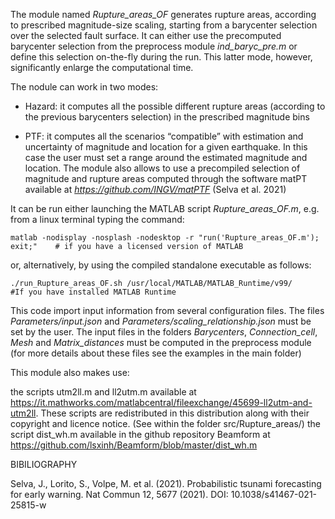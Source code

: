 The module named *Rupture_areas_OF* generates rupture areas, according to prescribed magnitude-size scaling, starting from a barycenter selection over the selected fault surface.
It can either use the precomputed barycenter selection from the preprocess module *ind_baryc_pre.m* or define this selection on-the-fly during the run. This latter mode, however, significantly enlarge the computational time.

The nodule can work in two modes:

 - Hazard: it computes all the possible different rupture areas (according to the previous barycenters selection) in the prescribed magnitude bins

 - PTF: it computes all the scenarios “compatible” with estimation and uncertainty of magnitude and location for a given earthquake. In this case the user must set a range around the estimated magnitude and location. The module also allows to use a precompiled selection of magnitude and rupture areas computed through the software matPT available at *https://github.com/INGV/matPTF* (Selva et al. 2021) 

It can be run either launching the MATLAB script *Rupture_areas_OF.m*, e.g. from a linux terminal typing the command:

    matlab -nodisplay -nosplash -nodesktop -r "run('Rupture_areas_OF.m'); exit;"    # if you have a licensed version of MATLAB
    
or, alternatively, by using the compiled standalone executable as follows:

    ./run_Rupture_areas_OF.sh /usr/local/MATLAB/MATLAB_Runtime/v99/     #If you have installed MATLAB Runtime
    
This code import input information from several configuration files. The files *Parameters/input.json* and *Parameters/scaling_relationship.json* must be set by the user. The input files in the folders *Barycenters*, *Connection_cell*, *Mesh* and *Matrix_distances* must be computed in the preprocess module (for more details about these files see the examples in the main folder)

This module also makes use:

the scripts utm2ll.m and ll2utm.m available at https://it.mathworks.com/matlabcentral/fileexchange/45699-ll2utm-and-utm2ll. These scripts are redistributed in this distribution along with their copyright and licence notice. (See within the folder src/Rupture_areas/)
the script dist_wh.m available in the github repository Beamform at https://github.com/lsxinh/Beamform/blob/master/dist_wh.m

BIBILIOGRAPHY

Selva, J., Lorito, S., Volpe, M. et al. (2021). Probabilistic tsunami forecasting for early warning. Nat Commun 12, 5677 (2021). DOI: 10.1038/s41467-021-25815-w
